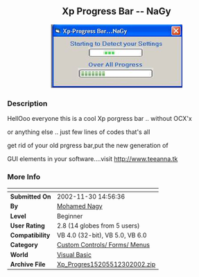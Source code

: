 ﻿<div align="center">

## Xp Progress Bar \-\- NaGy

<img src="PIC20021230820508939.jpg">
</div>

### Description

HellOoo everyone this is a cool Xp porgress bar .. without OCX'x

or anything else .. just few lines of codes that's all

get rid of your old prgress bar,put the new generation of

GUI elements in your software....visit http://www.teeanna.tk
 
### More Info
 


<span>             |<span>
---                |---
**Submitted On**   |2002-11-30 14:56:36
**By**             |[Mohamed Nagy](https://github.com/Planet-Source-Code/PSCIndex/blob/master/ByAuthor/mohamed-nagy.md)
**Level**          |Beginner
**User Rating**    |2.8 (14 globes from 5 users)
**Compatibility**  |VB 4\.0 \(32\-bit\), VB 5\.0, VB 6\.0
**Category**       |[Custom Controls/ Forms/  Menus](https://github.com/Planet-Source-Code/PSCIndex/blob/master/ByCategory/custom-controls-forms-menus__1-4.md)
**World**          |[Visual Basic](https://github.com/Planet-Source-Code/PSCIndex/blob/master/ByWorld/visual-basic.md)
**Archive File**   |[Xp\_Progres15205512302002\.zip](https://github.com/Planet-Source-Code/mohamed-nagy-xp-progress-bar-nagy__1-41998/archive/master.zip)








